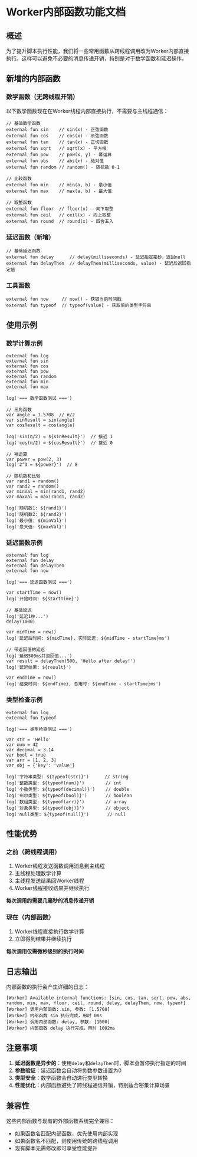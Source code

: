 # Worker内部函数功能文档

## 概述

为了提升脚本执行性能，我们将一些常用函数从跨线程调用改为Worker内部直接执行。这样可以避免不必要的消息传递开销，特别是对于数学函数和延迟操作。

## 新增的内部函数

### 数学函数（无跨线程开销）

以下数学函数现在在Worker线程内部直接执行，不需要与主线程通信：

```hetu
// 基础数学函数
external fun sin    // sin(x) - 正弦函数
external fun cos    // cos(x) - 余弦函数  
external fun tan    // tan(x) - 正切函数
external fun sqrt   // sqrt(x) - 平方根
external fun pow    // pow(x, y) - 幂运算
external fun abs    // abs(x) - 绝对值
external fun random // random() - 随机数 0-1

// 比较函数
external fun min    // min(a, b) - 最小值
external fun max    // max(a, b) - 最大值

// 取整函数
external fun floor  // floor(x) - 向下取整
external fun ceil   // ceil(x) - 向上取整
external fun round  // round(x) - 四舍五入
```

### 延迟函数（新增）

```hetu
// 基础延迟函数
external fun delay      // delay(milliseconds) - 延迟指定毫秒，返回null
external fun delayThen  // delayThen(milliseconds, value) - 延迟后返回指定值
```

### 工具函数

```hetu
external fun now     // now() - 获取当前时间戳
external fun typeof  // typeof(value) - 获取值的类型字符串
```

## 使用示例

### 数学计算示例

```hetu
external fun log
external fun sin
external fun cos
external fun pow
external fun random
external fun min
external fun max

log('=== 数学函数测试 ===')

// 三角函数
var angle = 1.5708  // π/2
var sinResult = sin(angle)
var cosResult = cos(angle)

log('sin(π/2) = ${sinResult}')  // 接近 1
log('cos(π/2) = ${cosResult}')  // 接近 0

// 幂运算
var power = pow(2, 3)
log('2^3 = ${power}')  // 8

// 随机数和比较
var rand1 = random()
var rand2 = random()
var minVal = min(rand1, rand2)
var maxVal = max(rand1, rand2)

log('随机数1: ${rand1}')
log('随机数2: ${rand2}')
log('最小值: ${minVal}')
log('最大值: ${maxVal}')
```

### 延迟函数示例

```hetu
external fun log
external fun delay
external fun delayThen
external fun now

log('=== 延迟函数测试 ===')

var startTime = now()
log('开始时间: ${startTime}')

// 基础延迟
log('延迟1秒...')
delay(1000)

var midTime = now()
log('延迟后时间: ${midTime}, 实际延迟: ${midTime - startTime}ms')

// 带返回值的延迟
log('延迟500ms并返回值...')
var result = delayThen(500, 'Hello after delay!')
log('延迟结果: ${result}')

var endTime = now()
log('结束时间: ${endTime}, 总用时: ${endTime - startTime}ms')
```

### 类型检查示例

```hetu
external fun log
external fun typeof

log('=== 类型检查测试 ===')

var str = 'Hello'
var num = 42
var decimal = 3.14
var bool = true
var arr = [1, 2, 3]
var obj = {'key': 'value'}

log('字符串类型: ${typeof(str)}')      // string
log('整数类型: ${typeof(num)}')        // int
log('小数类型: ${typeof(decimal)}')    // double
log('布尔类型: ${typeof(bool)}')       // boolean
log('数组类型: ${typeof(arr)}')        // array
log('对象类型: ${typeof(obj)}')        // object
log('null类型: ${typeof(null)}')       // null
```

## 性能优势

### 之前（跨线程调用）
1. Worker线程发送函数调用消息到主线程
2. 主线程处理数学计算
3. 主线程发送结果回Worker线程
4. Worker线程接收结果并继续执行

**每次调用约需要几毫秒的消息传递开销**

### 现在（内部函数）
1. Worker线程直接执行数学计算
2. 立即得到结果并继续执行

**每次调用仅需微秒级别的执行时间**

## 日志输出

内部函数的执行会产生详细的日志：

```
[Worker] Available internal functions: [sin, cos, tan, sqrt, pow, abs, random, min, max, floor, ceil, round, delay, delayThen, now, typeof]
[Worker] 调用内部函数: sin, 参数: [1.5708]
[Worker] 内部函数 sin 执行完成，用时 0ms
[Worker] 调用内部函数: delay, 参数: [1000]
[Worker] 内部函数 delay 执行完成，用时 1002ms
```

## 注意事项

1. **延迟函数是异步的**：使用`delay`和`delayThen`时，脚本会暂停执行指定的时间
2. **参数验证**：延迟函数会自动将负数参数设置为0
3. **类型安全**：数学函数会自动进行类型转换
4. **性能优化**：内部函数避免了跨线程通信开销，特别适合密集计算场景

## 兼容性

这些内部函数与现有的外部函数系统完全兼容：
- 如果函数名匹配内部函数，优先使用内部实现
- 如果函数名不匹配，则使用传统的跨线程调用
- 现有脚本无需修改即可享受性能提升
